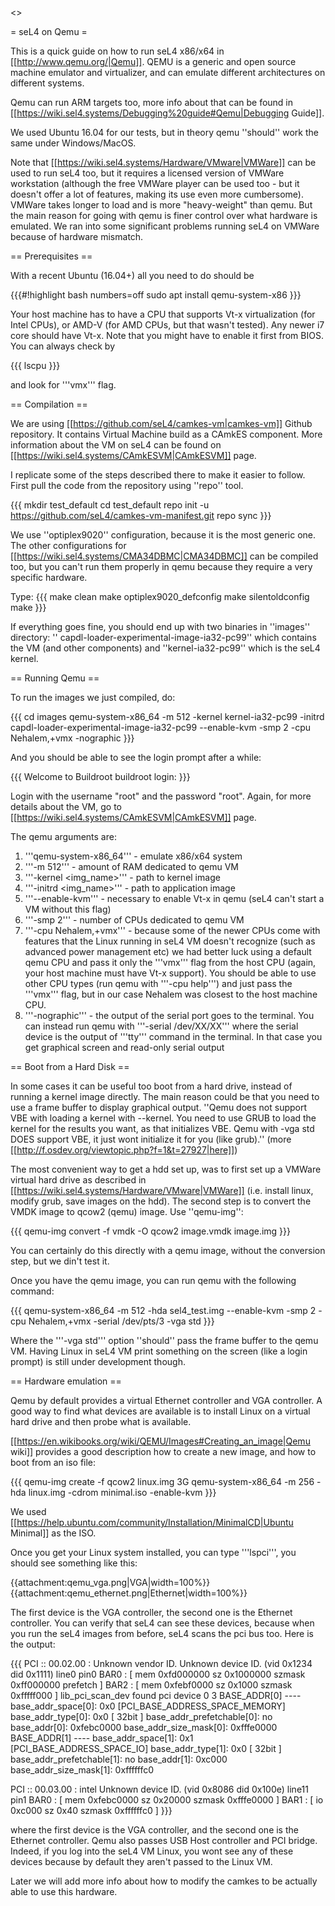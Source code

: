 <<TableOfContents>>

= seL4 on Qemu =

This is a quick guide on how to run seL4 x86/x64 in [[http://www.qemu.org/|Qemu]]. QEMU is a generic and open source machine emulator and virtualizer, and can emulate different architectures on different systems.

Qemu can run ARM targets too, more info about that can be found in [[https://wiki.sel4.systems/Debugging%20guide#Qemu|Debugging Guide]].

We used Ubuntu 16.04 for our tests, but in theory qemu ''should'' work the same under Windows/MacOS.

Note that [[https://wiki.sel4.systems/Hardware/VMware|VMWare]] can be used to run seL4 too, but it requires a licensed version of VMWare workstation (although the free VMWare player can be used too - but it doesn't offer a lot of features, making its use even more cumbersome). VMWare takes longer to load and is more "heavy-weight" than qemu. But the main reason for going with qemu is finer control over what hardware is emulated. We ran into some significant problems running seL4 on VMWare because of hardware mismatch.

== Prerequisites ==

With a recent Ubuntu (16.04+) all you need to do should be 

{{{#!highlight bash numbers=off
sudo apt install qemu-system-x86
}}}

Your host machine has to have a CPU that supports Vt-x virtualization (for Intel CPUs), or AMD-V (for AMD CPUs, but that wasn't tested). Any newer i7 core should have Vt-x. Note that you might have to enable it first from BIOS. You can always check by 

{{{
lscpu
}}}

and look for '''vmx''' flag.

== Compilation ==

We are using [[https://github.com/seL4/camkes-vm|camkes-vm]] Github repository. It contains Virtual Machine build as a CAmkES component. More information about the VM on seL4 can be found on [[https://wiki.sel4.systems/CAmkESVM|CAmkESVM]] page.

I replicate some of the steps described there to make it easier to follow. First pull the code from the repository using ''repo'' tool.

{{{
mkdir test_default
cd test_default
repo init -u https://github.com/seL4/camkes-vm-manifest.git
repo sync
}}}


We use ''optiplex9020'' configuration, because it is the most generic one. The other configurations for [[https://wiki.sel4.systems/CMA34DBMC|CMA34DBMC]] can be compiled too, but you can't run them properly in qemu because they require a very specific hardware.

Type:
{{{
make clean
make optiplex9020_defconfig
make silentoldconfig
make
}}}

If everything goes fine, you should end up with two binaries in ''images'' directory: '' capdl-loader-experimental-image-ia32-pc99'' which contains the VM (and other components) and ''kernel-ia32-pc99'' which is the seL4 kernel.


== Running Qemu ==

To run the images we just compiled, do:

{{{
cd images
qemu-system-x86_64  -m 512  -kernel kernel-ia32-pc99 -initrd capdl-loader-experimental-image-ia32-pc99 --enable-kvm  -smp 2 -cpu Nehalem,+vmx -nographic
}}}

And you should be able to see the login prompt after a while:

{{{
Welcome to Buildroot
buildroot login:
}}}

Login with the username "root" and the password "root". Again, for more details about the VM, go to [[https://wiki.sel4.systems/CAmkESVM|CAmkESVM]] page.


The qemu arguments are:
 1. '''qemu-system-x86_64''' - emulate x86/x64 system
 2. '''-m 512''' - amount of RAM dedicated to qemu VM
 3. '''-kernel <img_name>''' - path to kernel image
 4. '''-initrd <img_name>''' - path to application image
 5. '''--enable-kvm''' - necessary to enable Vt-x in qemu (seL4 can't start a VM without this flag)
 6. '''-smp 2''' - number of CPUs dedicated to qemu VM
 7. '''-cpu Nehalem,+vmx''' - because some of the newer CPUs come with features that the Linux running in seL4 VM doesn't recognize (such as advanced power management etc) we had better luck using a default qemu CPU and pass it only the '''vmx''' flag from the host CPU (again, your host machine must have Vt-x support). You should be able to use other CPU types (run qemu with '''-cpu help''') and just pass the '''vmx''' flag, but in our case Nehalem was closest to the host machine CPU.
 8. '''-nographic''' - the output of the serial port goes to the terminal. You can instead run qemu with '''-serial /dev/XX/XX''' where the serial device is the output of '''tty''' command in the terminal. In that case you get graphical screen and read-only serial output


== Boot from a Hard Disk ==

In some cases it can be useful too boot from a hard drive, instead of running a kernel image directly. The main reason could be that you need to use a frame buffer to display graphical output. ''Qemu does not support VBE with loading a kernel with --kernel. You need to use GRUB to load the kernel for the results you want, as that initializes VBE. Qemu with -vga std DOES support VBE, it just wont initialize it for you (like grub).'' (more [[http://f.osdev.org/viewtopic.php?f=1&t=27927|here]])


The most convenient way to get a hdd set up, was to first set up a VMWare virtual hard drive as described in [[https://wiki.sel4.systems/Hardware/VMware|VMWare]] (i.e. install linux, modify grub, save images on the hdd). The second step is to convert the VMDK image to qcow2 (qemu) image. Use ''qemu-img'':

{{{
qemu-img convert -f vmdk -O qcow2 image.vmdk image.img
}}}

You can certainly do this directly with a qemu image, without the conversion step, but we din't test it.

Once you have the qemu image, you can run qemu with the following command:

{{{
qemu-system-x86_64  -m 512  -hda sel4_test.img --enable-kvm  -smp 2 -cpu Nehalem,+vmx -serial /dev/pts/3 -vga std
}}}

Where the '''-vga std''' option ''should'' pass the frame buffer to the qemu VM. Having Linux in seL4 VM print something on the screen (like a login prompt) is still under development though.


== Hardware emulation ==

Qemu by default provides a virtual Ethernet controller and VGA controller. A good way to find what devices are available is to install Linux on a virtual hard drive and then probe what is available.

[[https://en.wikibooks.org/wiki/QEMU/Images#Creating_an_image|Qemu wiki]] provides a good description how to create a new image, and how to boot from an iso file:

{{{
qemu-img create -f qcow2 linux.img 3G
qemu-system-x86_64 -m 256 -hda linux.img -cdrom minimal.iso -enable-kvm
}}}

We used [[https://help.ubuntu.com/community/Installation/MinimalCD|Ubuntu Minimal]] as the ISO.

Once you get your Linux system installed, you can type '''lspci''', you should see something like this:

{{attachment:qemu_vga.png|VGA|width=100%}}
{{attachment:qemu_ethernet.png|Ethernet|width=100%}}


The first device is the VGA controller, the second one is the Ethernet controller. You can verify that seL4 can see these devices, because when you run the seL4 images from before, seL4 scans the pci bus too. Here is the output:

{{{
PCI :: 00.02.00 : Unknown vendor ID. Unknown device ID. (vid 0x1234 did 0x1111) line0 pin0
    BAR0 : [ mem 0xfd000000 sz 0x1000000 szmask 0xff000000  prefetch ]
    BAR2 : [ mem 0xfebf0000 sz 0x1000 szmask 0xfffff000   ]
lib_pci_scan_dev found pci device 0 3
    BASE_ADDR[0] ----
        base_addr_space[0]: 0x0 [PCI_BASE_ADDRESS_SPACE_MEMORY]
        base_addr_type[0]: 0x0 [ 32bit ]
        base_addr_prefetchable[0]: no
        base_addr[0]: 0xfebc0000
        base_addr_size_mask[0]: 0xfffe0000
    BASE_ADDR[1] ----
        base_addr_space[1]: 0x1 [PCI_BASE_ADDRESS_SPACE_IO]
        base_addr_type[1]: 0x0 [ 32bit ]
        base_addr_prefetchable[1]: no
        base_addr[1]: 0xc000
        base_addr_size_mask[1]: 0xffffffc0

PCI :: 00.03.00 : intel Unknown device ID. (vid 0x8086 did 0x100e) line11 pin1
    BAR0 : [ mem 0xfebc0000 sz 0x20000 szmask 0xfffe0000   ]
    BAR1 : [ io 0xc000 sz 0x40 szmask 0xffffffc0 ]
}}}

where the first device is the VGA controller, and the second one is the Ethernet controller. Qemu also passes USB Host controller and PCI bridge. Indeed, if you log into the seL4 VM Linux, you wont see any of these devices because by default they aren't passed to the Linux VM.

Later we will add more info about how to modify the camkes to be actually able to use this hardware.
